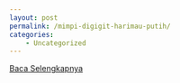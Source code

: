 ```yaml
---
layout: post
permalink: /mimpi-digigit-harimau-putih/
categories:
    - Uncategorized
---
```


[Baca Selengkapnya](/06)